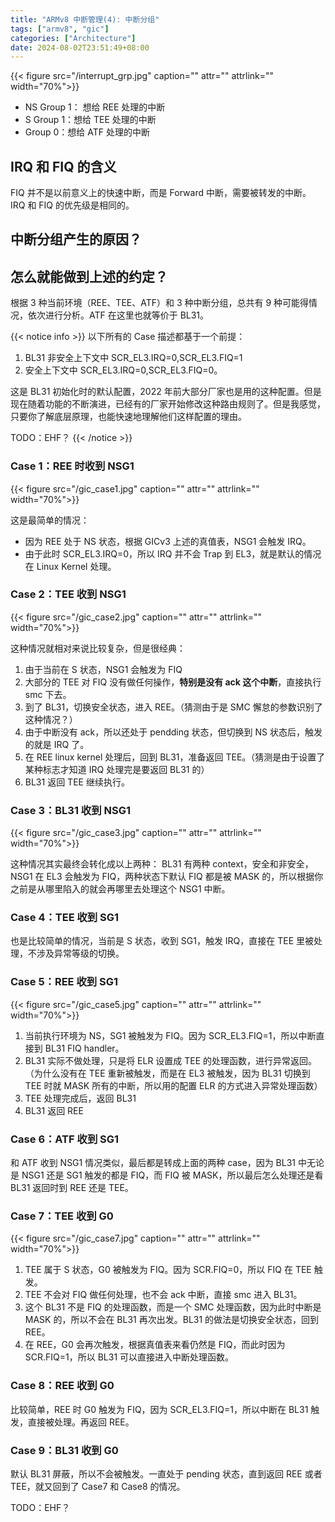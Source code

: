 ```yaml
---
title: "ARMv8 中断管理(4): 中断分组"
tags: ["armv8", "gic"]
categories: ["Architecture"]
date: 2024-08-02T23:51:49+08:00
---
```


{{< figure src="/interrupt_grp.jpg" caption="" attr="" attrlink="" width="70%">}}

- NS Group 1： 想给 REE 处理的中断
- S Group 1：想给 TEE 处理的中断
- Group 0：想给 ATF 处理的中断

## IRQ 和 FIQ 的含义

FIQ 并不是以前意义上的快速中断，而是 Forward 中断，需要被转发的中断。IRQ 和 FIQ 的优先级是相同的。

## 中断分组产生的原因？

## 怎么就能做到上述的约定？

根据 3 种当前环境（REE、TEE、ATF）和 3 种中断分组，总共有 9 种可能得情况，依次进行分析。ATF 在这里也就等价于 BL31。

{{< notice info  >}}
以下所有的 Case 描述都基于一个前提：

1. BL31 非安全上下文中 SCR_EL3.IRQ=0,SCR_EL3.FIQ=1
2. 安全上下文中 SCR_EL3.IRQ=0,SCR_EL3.FIQ=0。

这是 BL31 初始化时的默认配置，2022 年前大部分厂家也是用的这种配置。但是现在随着功能的不断演进，已经有的厂家开始修改这种路由规则了。但是我感觉，只要你了解底层原理，也能快速地理解他们这样配置的理由。

TODO：EHF？
{{< /notice >}}

### Case 1：REE 时收到 NSG1

{{< figure src="/gic_case1.jpg" caption="" attr="" attrlink="" width="70%">}}

这是最简单的情况：

- 因为 REE 处于 NS 状态，根据 GICv3 上述的真值表，NSG1 会触发 IRQ。
- 由于此时 SCR_EL3.IRQ=0，所以 IRQ 并不会 Trap 到 EL3，就是默认的情况在 Linux Kernel 处理。

### Case 2：TEE 收到 NSG1

{{< figure src="/gic_case2.jpg" caption="" attr="" attrlink="" width="70%">}}

这种情况就相对来说比较复杂，但是很经典：

1. 由于当前在 S 状态，NSG1 会触发为 FIQ
2. 大部分的 TEE 对 FIQ 没有做任何操作，**特别是没有 ack 这个中断**，直接执行 smc 下去。
3. 到了 BL31，切换安全状态，进入 REE。（猜测由于是 SMC 懈怠的参数识别了这种情况？）
4. 由于中断没有 ack，所以还处于 pendding 状态，但切换到 NS 状态后，触发的就是 IRQ 了。
5. 在 REE linux kernel 处理后，回到 BL31，准备返回 TEE。（猜测是由于设置了某种标志才知道 IRQ 处理完是要返回 BL31 的）
6. BL31 返回 TEE 继续执行。

### Case 3：BL31 收到 NSG1

{{< figure src="/gic_case3.jpg" caption="" attr="" attrlink="" width="70%">}}

这种情况其实最终会转化成以上两种：
BL31 有两种 context，安全和非安全，NSG1 在 EL3 会触发为 FIQ，两种状态下默认 FIQ 都是被 MASK 的，所以根据你之前是从哪里陷入的就会再哪里去处理这个 NSG1 中断。

### Case 4：TEE 收到 SG1

也是比较简单的情况，当前是 S 状态，收到 SG1，触发 IRQ，直接在 TEE 里被处理，不涉及异常等级的切换。

### Case 5：REE 收到 SG1

{{< figure src="/gic_case5.jpg" caption="" attr="" attrlink="" width="70%">}}

1. 当前执行环境为 NS，SG1 被触发为 FIQ。因为 SCR_EL3.FIQ=1，所以中断直接到 BL31 FIQ handler。
2. BL31 实际不做处理，只是将 ELR 设置成 TEE 的处理函数，进行异常返回。（为什么没有在 TEE 重新被触发，而是在 EL3 被触发，因为 BL31 切换到 TEE 时就 MASK 所有的中断，所以用的配置 ELR 的方式进入异常处理函数）
3. TEE 处理完成后，返回 BL31
4. BL31 返回 REE

### Case 6：ATF 收到 SG1

和 ATF 收到 NSG1 情况类似，最后都是转成上面的两种 case，因为 BL31 中无论是 NSG1 还是 SG1 触发的都是 FIQ，而 FIQ 被 MASK，所以最后怎么处理还是看 BL31 返回时到 REE 还是 TEE。

### Case 7：TEE 收到 G0

{{< figure src="/gic_case7.jpg" caption="" attr="" attrlink="" width="70%">}}

1. TEE 属于 S 状态，G0 被触发为 FIQ。因为 SCR.FIQ=0，所以 FIQ 在 TEE 触发。
2. TEE 不会对 FIQ 做任何处理，也不会 ack 中断，直接 smc 进入 BL31。
3. 这个 BL31 不是 FIQ 的处理函数，而是一个 SMC 处理函数，因为此时中断是 MASK 的，所以不会在 BL31 再次出发。BL31 的做法是切换安全状态，回到 REE。
4. 在 REE，G0 会再次触发，根据真值表来看仍然是 FIQ，而此时因为 SCR.FIQ=1，所以 BL31 可以直接进入中断处理函数。

### Case 8：REE 收到 G0

比较简单，REE 时 G0 触发为 FIQ，因为 SCR_EL3.FIQ=1，所以中断在 BL31 触发，直接被处理。再返回 REE。

### Case 9：BL31 收到 G0

默认 BL31 屏蔽，所以不会被触发。一直处于 pending 状态，直到返回 REE 或者 TEE，就又回到了 Case7 和 Case8 的情况。

TODO：EHF？
